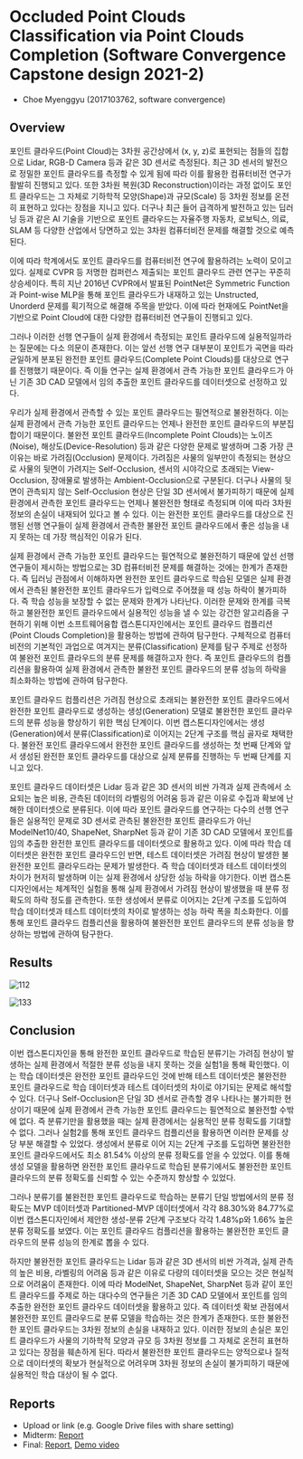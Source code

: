 # Occluded Point Clouds Classification via Point Clouds Completion (Software Convergence Capstone design 2021-2)
* Choe Myenggyu (2017103762, software convergence)

## Overview
포인트 클라우드(Point Cloud)는 3차원 공간상에서 (x, y, z)로 표현되는 점들의 집합으로 Lidar, RGB-D Camera 등과 같은 3D 센서로 측정된다. 최근 3D 센서의 발전으로 정밀한 포인트 클라우드를 측정할 수 있게 됨에 따라 이를 활용한 컴퓨터비전 연구가 활발히 진행되고 있다. 또한 3차원 복원(3D Reconstruction)이라는 과정 없이도 포인트 클라우드는 그 자체로 기하학적 모양(Shape)과 규모(Scale) 등 3차원 정보를 온전히 표현하고 있다는 장점을 지니고 있다. 더구나 최근 들어 급격하게 발전하고 있는 딥러닝 등과 같은 AI 기술을 기반으로 포인트 클라우드는 자율주행 자동차, 로보틱스, 의료, SLAM 등 다양한 산업에서 당면하고 있는 3차원 컴퓨터비전 문제를 해결할 것으로 예측된다. 

  이에 따라 학계에서도 포인트 클라우드를 컴퓨터비전 연구에 활용하려는 노력이 모이고 있다. 실제로 CVPR 등 저명한 컴퍼런스 제출되는 포인트 클라우드 관련 연구는 꾸준히 상승세이다. 특히 지난 2016년 CVPR에서 발표된 PointNet은 Symmetric Function과 Point-wise MLP을 통해 포인트 클라우드가 내재하고 있는 Unstructed, Unorderd 문제를 획기적으로 해결해 주목을 받았다. 이에 따라 현재에도 PointNet을 기반으로 Point Cloud에 대한 다양한 컴퓨터비전 연구들이 진행되고 있다.

  그러나 이러한 선행 연구들이 실제 환경에서 측정되는 포인트 클라우드에 실용적일까라는 질문에는 다소 의문이 존재한다. 이는 앞선 선행 연구 대부분이 포인트가 곡면을 따라 균일하게 분포된 완전한 포인트 클라우드(Complete Point Clouds)를 대상으로 연구를 진행했기 때문이다. 즉 이들 연구는 실제 환경에서 관측 가능한 포인트 클라우드가 아닌 기존 3D CAD 모델에서 임의 추출한 포인트 클라우드를 데이터셋으로 선정하고 있다.
  
  우리가 실제 환경에서 관측할 수 있는 포인트 클라우드는 필연적으로 불완전하다. 이는 실제 환경에서 관측 가능한 포인트 클라우드는 언제나 완전한 포인트 클라우드의 부분집합이기 때문이다. 불완전 포인트 클라우드(Incomplete Point Clouds)는 노이즈(Noise), 해상도(Device-Resolution) 등과 같은 다양한 문제로 발생하며 그중 가장 큰 이유는 바로 가려짐(Occlusion) 문제이다. 가려짐은 사물의 일부만이 측정되는 현상으로 사물의 뒷면이 가려지는 Self-Occlusion, 센서의 시야각으로 초래되는 View-Occlusion, 장애물로 발생하는 Ambient-Occlusion으로 구분된다. 더구나 사물의 뒷면이 관측되지 않는 Self-Occlusion 현상은 단일 3D 센서에서 불가피하기 때문에 실제 환경에서 관측한 포인트 클라우드는 언제나 불완전한 형태로 측정되며 이에 따라 3차원 정보의 손실이 내재되어 있다고 볼 수 있다. 이는 완전한 포인트 클라우드를 대상으로 진행된 선행 연구들이 실제 환경에서 관측한 불완전 포인트 클라우드에서 좋은 성능을 내지 못하는 데 가장 핵심적인 이유가 된다. 

  실제 환경에서 관측 가능한 포인트 클라우드는 필연적으로 불완전하기 때문에 앞선 선행 연구들이 제시하는 방법으로는 3D 컴퓨터비전 문제를 해결하는 것에는 한계가 존재한다. 즉 딥러닝 관점에서 이해하자면 완전한 포인트 클라우드로 학습된 모델은 실제 환경에서 관측된 불완전한 포인트 클라우드가 입력으로 주어졌을 때 성능 하락이 불가피하다. 즉 학습 성능을 보장할 수 없는 문제와 한계가 나타난다. 이러한 문제와 한계를 극복하고 불완전한 포인트 클라우드에서 실용적인 성능을 낼 수 있는 강건한 알고리즘을 구현하기 위해 이번 소프트웨어융합 캡스톤디자인에서는 포인트 클라우드 컴플리션(Point Clouds Completion)을 활용하는 방법에 관하여 탐구한다. 구체적으로 컴퓨터비전의 기본적인 과업으로 여겨지는 분류(Classification) 문제를 탐구 주제로 선정하여 불완전 포인트 클라우드의 분류 문제를 해결하고자 한다. 즉 포인트 클라우드의 컴플리션을 활용하여 실제 환경에서 관측한 불완전 포인트 클라우드의 분류 성능의 하락을 최소화하는 방법에 관하여 탐구한다.


  포인트 클라우드 컴플리션은 가려짐 현상으로 초래되는 불완전한 포인트 클라우드에서 완전한 포인트 클라우드로 생성하는 생성(Generation) 모델로 불완전한 포인트 클라우드의 분류 성능을 향상하기 위한 핵심 단계이다. 이번 캡스톤디자인에서는 생성(Generation)에서 분류(Classification)로 이어지는 2단계 구조를 핵심 골자로 채택한다. 불완전 포인트 클라우드에서 완전한 포인트 클라우드를 생성하는 첫 번째 단계와 앞서 생성된 완전한 포인트 클라우드를 대상으로 실제 분류를 진행하는 두 번째 단계를 지니고 있다.

 포인트 클라우드 데이터셋은 Lidar 등과 같은 3D 센서의 비싼 가격과 실제 관측에서 소요되는 높은 비용, 관측된 데이터의 라벨링의 어려움 등과 같은 이유로 수집과 확보에 난해한 데이터셋으로 분류된다. 이에 따라 포인트 클라우드를 연구하는 다수의 선행 연구들은 실용적인 문제로 3D 센서로 관측된 불완전한 포인트 클라우드가 아닌 ModelNet10/40, ShapeNet, SharpNet 등과 같이 기존 3D CAD 모델에서 포인트를 임의 추출한 완전한 포인트 클라우드를 데이터셋으로 활용하고 있다. 이에 따라 학습 데이터셋은 완전한 포인트 클라우드인 반면, 테스트 데이터셋은 가려짐 현상이 발생한 불완전한 포인트 클라우드라는 문제가 발생한다. 즉 학습 데이터셋과 테스트 데이터셋의 차이가 현저히 발생하며 이는 실제 환경에서 상당한 성능 하락을 야기한다. 이번 캡스톤디자인에서는 체계적인 실험을 통해 실제 환경에서 가려짐 현상이 발생했을 때 분류 정확도의 하락 정도를 관측한다. 또한 생성에서 분류로 이어지는 2단계 구조를 도입하여 학습 데이터셋과 테스트 데이터셋의 차이로 발생하는 성능 하락 폭을 최소화한다. 이를 통해 포인트 클라우드 컴플리션을 활용하여 불완전한 포인트 클라우드의 분류 성능을 향상하는 방법에 관하여 탐구한다.

## Results

![112](https://user-images.githubusercontent.com/68394004/146799430-8c1b3a4a-e1fa-4c47-88ca-376a6398a6a9.png)

![133](https://user-images.githubusercontent.com/68394004/146799442-9f59dd47-8667-4237-87ee-d630700a833d.png)


## Conclusion
이번 캡스톤디자인을 통해 완전한 포인트 클라우드로 학습된 분류기는 가려짐 현상이 발생하는 실제 환경에서 적절한 분류 성능을 내지 못하는 것을 실험1을 통해 확인했다. 이는 학습 데이터셋은 완전한 포인트 클라우드인 것에 반해 테스트 데이터셋은 불완전한 포인트 클라우드로 학습 데이터셋과 테스트 데이터셋의 차이로 야기되는 문제로 해석할 수 있다. 더구나 Self-Occlusion은 단일 3D 센서로 관측할 경우 나타나는 불가피한 현상이기 때문에 실제 환경에서 관측 가능한 포인트 클라우드는 필연적으로 불완전할 수밖에 없다. 즉 분류기만을 활용했을 때는 실제 환경에서는 실용적인 분류 정확도를 기대할 수 없다. 그러나 실험2를 통해 포인트 클라우드 컴플리션을 활용하면 이러한 문제를 상당 부분 해결할 수 있었다. 생성에서 분류로 이어 지는 2단계 구조를 도입하면 불완전한 포인트 클라우드에서도 최소 81.54% 이상의 분류 정확도를 얻을 수 있었다. 이를 통해 생성 모델을 활용하면 완전한 포인트 클라우드로 학습된 분류기에서도 불완전한 포인트 클라우드의 분류 정확도를 신뢰할 수 있는 수준까지 향상할 수 있었다.

  그러나 분류기를 불완전한 포인트 클라우드로 학습하는 분류기 단일 방법에서의 분류 정확도는 MVP 데이터셋과 Partitioned-MVP 데이터셋에서 각각 88.30%와 84.77%로 이번 캡스톤디자인에서 제안한 생성-분류 2단계 구조보다 각각 1.48%p와 1.66% 높은 분류 정확도를 보였다. 이는 포인트 클라우드 컴플리션을 활용하는 불완전한 포인트 클라우드의 분류 성능의 한계로 뽑을 수 있다.
  
  하지만 불완전한 포인트 클라우드는 Lidar 등과 같은 3D 센서의 비싼 가격과, 실제 관측의 높은 비용, 라벨링의 어려움 등과 같은 이유로 다량의 데이터셋을 모으는 것은 현실적으로 어려움이 존재한다. 이에 따라 ModelNet, ShapeNet, SharpNet 등과 같이 포인트 클라우드를 주제로 하는 대다수의 연구들은 기존 3D CAD 모델에서 포인트를 임의 추출한 완전한 포인트 클라우드 데이터셋을 활용하고 있다. 즉 데이터셋 확보 관점에서 불완전한 포인트 클라우드로 분류 모델을 학습하는 것은 한계가 존재한다. 또한 불완전한 포인트 클라우드는 3차원 정보의 손실을 내재하고 있다. 이러한 정보의 손실은 포인트 클라우드가 사물의 기하학적 모양과 규모 등 3차원 정보를 그 자체로 온전히 표현하고 있다는 장점을 훼손하게 된다. 따라서 불완전한 포인트 클라우드는 양적으로나 질적으로 데이터셋의 확보가 현실적으로 어려우며 3차원 정보의 손실이 불가피하기 때문에 실용적인 학습 대상이 될 수 없다.

## Reports
* Upload or link (e.g. Google Drive files with share setting)
* Midterm: [Report](Reports/Midterm.pdf)
* Final: [Report](Reports/Final.pdf), [Demo video](Reports/Demo.mp4)
